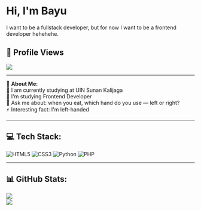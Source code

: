 <h1>Hi, I'm Bayu</h1>
<p>I want to be a fullstack developer, but for now I want to be a frontend developer hehehehe.</p>

## 👀 Profile Views
[![](https://visitcount.itsvg.in/api?id=Wissasono11&icon=3&color=0)](https://visitcount.itsvg.in)

---

💫 **About Me:**<br>
🔭 I am currently studying at UIN Sunan Kalijaga<br>
🌱 I'm studying Frontend Developer<br>
💬 Ask me about: when you eat, which hand do you use — left or right?<br>
⚡ Interesting fact: I'm left-handed

---

## 💻 Tech Stack:
![HTML5](https://img.shields.io/badge/html5-%23E34F26.svg?style=flat&logo=html5&logoColor=white) 
![CSS3](https://img.shields.io/badge/css3-%231572B6.svg?style=flat&logo=css3&logoColor=white)
![Python](https://img.shields.io/badge/python-3670A0?style=flat&logo=python&logoColor=ffdd54) 
![PHP](https://img.shields.io/badge/php-%23777BB4.svg?style=flat&logo=php&logoColor=white) 

---

## 📊 GitHub Stats:
![](https://github-readme-stats.vercel.app/api?username=Wissasono11&theme=radical&hide_border=false&include_all_commits=true&count_private=true)<br/>
![](https://github-readme-stats.vercel.app/api/top-langs/?username=Wissasono11&theme=radical&hide_border=false&include_all_commits=true&count_private=true&layout=compact)
